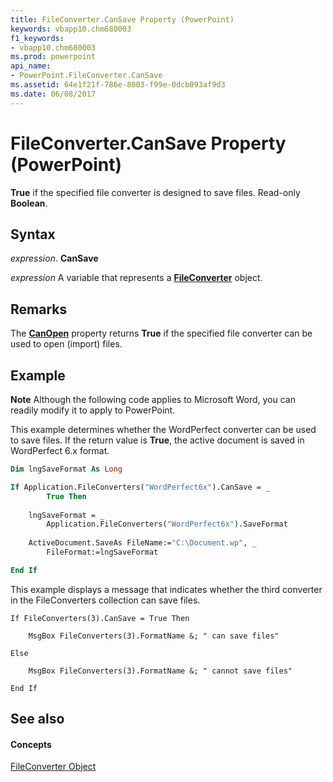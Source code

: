 ```yaml
---
title: FileConverter.CanSave Property (PowerPoint)
keywords: vbapp10.chm680003
f1_keywords:
- vbapp10.chm680003
ms.prod: powerpoint
api_name:
- PowerPoint.FileConverter.CanSave
ms.assetid: 64e1f21f-786e-8003-f99e-0dcb093af9d3
ms.date: 06/08/2017
---
```



# FileConverter.CanSave Property (PowerPoint)

 **True** if the specified file converter is designed to save files. Read-only **Boolean**.


## Syntax

 _expression_. **CanSave**

 _expression_ A variable that represents a **[FileConverter](PowerPoint.FileConverter.md)** object.


## Remarks

The  **[CanOpen](PowerPoint.FileConverter.CanOpen.md)** property returns **True** if the specified file converter can be used to open (import) files.


## Example




 **Note**  Although the following code applies to Microsoft Word, you can readily modify it to apply to PowerPoint.

This example determines whether the WordPerfect converter can be used to save files. If the return value is  **True**, the active document is saved in WordPerfect 6.x format.




```vb
Dim lngSaveFormat As Long

If Application.FileConverters("WordPerfect6x").CanSave = _
        True Then
		
    lngSaveFormat = _
        Application.FileConverters("WordPerfect6x").SaveFormat
		
    ActiveDocument.SaveAs FileName:="C:\Document.wp", _
        FileFormat:=lngSaveFormat

End If
```

This example displays a message that indicates whether the third converter in the FileConverters collection can save files.




```
If FileConverters(3).CanSave = True Then

    MsgBox FileConverters(3).FormatName &; " can save files"

Else

    MsgBox FileConverters(3).FormatName &; " cannot save files"

End If
```


## See also


#### Concepts


[FileConverter Object](PowerPoint.FileConverter.md)

